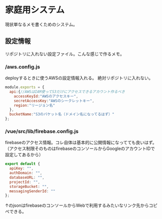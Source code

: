 # 家庭用システム

現状単なるメモ書くためのシステム。

## 設定情報

リポジトリに入れない設定ファイル。こんな感じで作るメモ。

### /aws.config.js

deployするときに使うAWSの設定情報入れる。
絶対リポジトリに入れない。

```js
module.exports = {
  api:{//AWSはIAM使ってS3だけにアクセスできるアカウント作るべき
    accessKeyId:"AWSのアクセスキー",
    secretAccessKey:"AWSのシークレットキー",
    region:"リージョン名"
  },
  bucketName:"S3のバケット名（ドメイン名になってるはず）"
};
```

### /vue/src/lib/firebase.config.js

firebaseのアクセス情報。コレ自体は基本的に公開情報になってても良いはず。
（アクセス制限そのものはfirebaseのコンソールからGoogleのアカウントIDで設定してあるから）

```js
export default {
  apiKey: "",
  authDomain: "",
  databaseURL: "",
  projectId: "",
  storageBucket: "",
  messagingSenderId: ""
};
```

↑のjsonはfirebaseのコンソールからWebで利用するみたいなリンク先からコピペできる。